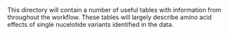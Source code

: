 This directory will contain a number of useful tables with information from throughout the workflow. These tables will largely describe amino acid effects of single nucelotide variants identified in the data.
